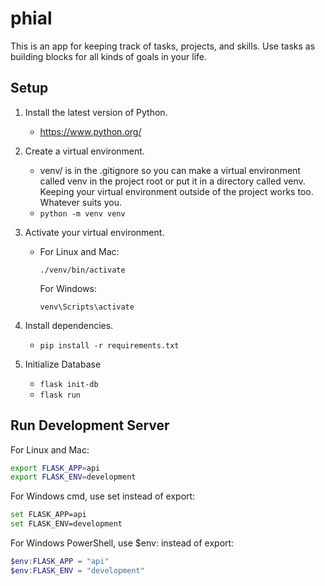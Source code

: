 # phial
This is an app for keeping track of tasks, projects, and skills. Use tasks as building blocks for all kinds of goals in your life.

## Setup
1. Install the latest version of Python.
    - https://www.python.org/
2. Create a virtual environment.
    - venv/ is in the .gitignore so you can make a virtual environment called venv in the project root or put it in a directory called venv. Keeping your virtual environment outside of the project works too. Whatever suits you.
    - `python -m venv venv`

3. Activate your virtual environment.
    - For Linux and Mac:

        `./venv/bin/activate`

        For Windows:

        `venv\Scripts\activate`

4. Install dependencies.
    - `pip install -r requirements.txt`

5. Initialize Database
    - `flask init-db`
    - `flask run`

## Run Development Server
For Linux and Mac:

```bash
export FLASK_APP=api
export FLASK_ENV=development
```

For Windows cmd, use set instead of export:

```bash
set FLASK_APP=api
set FLASK_ENV=development
```

For Windows PowerShell, use $env: instead of export:

```PowerShell
$env:FLASK_APP = "api"
$env:FLASK_ENV = "development"
```
